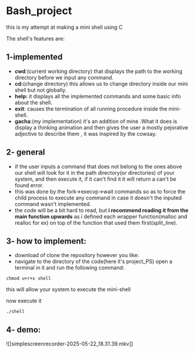# Bash_project
this is my attempt at making a mini shell using C 

The shell's features are: 
## 1-implemented
- **cwd**:(current working directory) that displays the path to the working directory before we input any command.
- **cd:**(change directory) this allows us to change directory inside our mini shell but not globally.
- **help:** it displays all the implemented commands and some basic info about the shell.
- **exit**: causes the termination of all running procedure inside the mini-shell.
- **gacha**:(my implementation) it's an addition of mine .What it does is display a thinking animation and then gives the user a mostly pejorative adjective to describe them , it was inspired by the cowsay.
## 2- general 
- if the user inputs a command that does not belong to the ones above our shell will look for it in the path directory(or directories) of your system, and then execute it, if it can't find it it will return a can't be found error.
- this was done by the fork->execvp->wait commands so as to force the child process to execute any command in case it doesn't the inputed command wasn't implemented.
- the code will be a bit hard to read, but **i recommend reading it from the main function upwards** as i defined each wrapper function(malloc and realloc for ex) on top of the function that used them first(split_line).
## 3- how to implement:
- download of clone the repository however you like:
- navigate to the directory of the code(here it's project_PS) open a terminal in it and run the following command:
```
chmod u+r+x shell
```
this will allow your system to execute the mini-shell 

now execute it 
```
./shell
```

## 4- demo:
![[simplescreenrecorder-2025-05-22_18.31.39.mkv]]